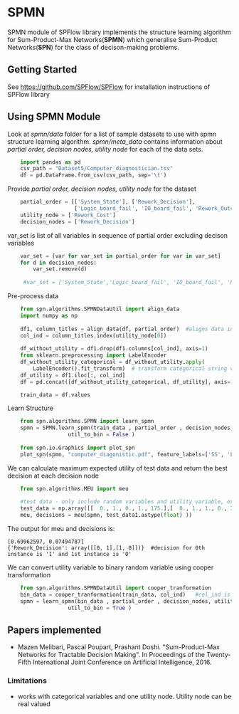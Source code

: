 # SPMN 

SPMN module of SPFlow library implements the structure learning algorithm for Sum-Product-Max Networks(**SPMN**) which generalise Sum-Product Networks(**SPN**) for the class of decison-making problems.

## Getting Started

See https://github.com/SPFlow/SPFlow for installation instructions of SPFlow library

## Using SPMN Module

Look at *spmn/data* folder for a list of sample datasets to use with spmn structure learning algorithm. *spmn/meta_data* contains information about *partial order, decision nodes, utility node* for each of the data sets.
```python
    import pandas as pd    
    csv_path = "Dataset5/Computer_diagnostician.tsv"
    df = pd.DataFrame.from_csv(csv_path, sep='\t')
 ```
Provide *partial order, decision nodes, utility node* for the dataset
```python
    partial_order = [['System_State'], ['Rework_Decision'],
                     ['Logic_board_fail', 'IO_board_fail', 'Rework_Outcome', 'Rework_Cost']]
    utility_node = ['Rework_Cost']
    decision_nodes = ['Rework_Decision']
```
var_set is list of all variables in sequence of partial order excluding decison variables
```python
    var_set = [var for var_set in partial_order for var in var_set]
    for d in decision_nodes:
        var_set.remove(d)
 
     #var_set = ['System_State','Logic_board_fail', 'IO_board_fail', 'Rework_Outcome', 'Rework_Cost' ]
```
Pre-process data 
```python
    from spn.algorithms.SPMNDataUtil import align_data
    import numpy as np
    
    df1, column_titles = align_data(df, partial_order)  #aligns data in partial order sequence
    col_ind = column_titles.index(utility_node[0]) 
    
    df_without_utility = df1.drop(df1.columns[col_ind], axis=1)
    from sklearn.preprocessing import LabelEncoder
    df_without_utility_categorical = df_without_utility.apply(
        LabelEncoder().fit_transform)  # transform categorical string values to categorical numerical values
    df_utility = df1.iloc[:, col_ind]
    df = pd.concat([df_without_utility_categorical, df_utility], axis=1, sort=False)

    train_data = df.values
```
Learn Structure

```python
    from spn.algorithms.SPMN import learn_spmn
    spmn = SPMN.learn_spmn(train_data , partial_order , decision_nodes, utility_node , var_set,
                   util_to_bin = False )
                 
    from spn.io.Graphics import plot_spn
    plot_spn(spmn, "computer_diagonistic.pdf", feature_labels=['SS', 'LBF', 'IBF', 'RO', 'RC'])
```    
    
We can calculate maximum expected utility of test data and return the best decision at each decision node
```python
    from spn.algorithms.MEU import meu
    
    #test data - only include random variables and utility variable, exclude decision variables
    test_data = np.array([[  0., 1., 0., 1., 175.],[  0., 1., 1., 0., 300.]]) 
    meu, decisions = meu(spmn, test_data1.astype(float) ))
```    
The output for meu and decisions is:

    [0.69962597, 0.07494787]
    {'Rework_Decision': array([[0, 1],[1, 0]])}  #decision for 0th instance is '1' and 1st instance is '0'
    
We can convert utility variable to binary random variable using cooper transformation
```python  
    from spn.algorithms.SPMNDataUtil import cooper_tranformation
    bin_data = cooper_tranformation(train_data, col_ind)   #col_ind is index of utility variable in train data
    spmn = learn_spmn(bin_data , partial_order , decision_nodes, utility_node , var_set,
                   util_to_bin = True )
```
## Papers implemented
* Mazen Melibari, Pascal Poupart, Prashant Doshi. "Sum-Product-Max Networks for Tractable Decision Making". In Proceedings of the Twenty-Fifth International Joint Conference on Artificial Intelligence, 2016.

### Limitations
* works with categorical variables and one utility node. Utility node can be real valued
    

